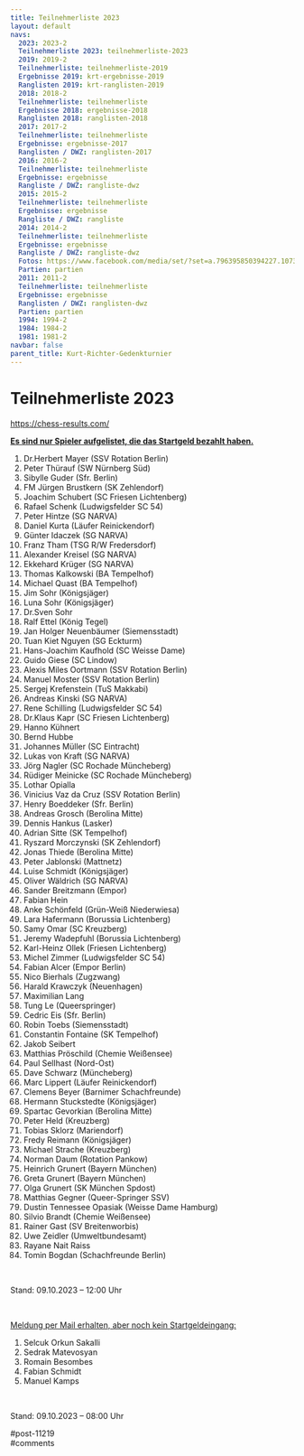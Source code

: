 ```yaml
---
title: Teilnehmerliste 2023 
layout: default
navs:
  2023: 2023-2
  Teilnehmerliste 2023: teilnehmerliste-2023
  2019: 2019-2
  Teilnehmerliste: teilnehmerliste-2019
  Ergebnisse 2019: krt-ergebnisse-2019
  Ranglisten 2019: krt-ranglisten-2019
  2018: 2018-2
  Teilnehmerliste: teilnehmerliste
  Ergebnisse 2018: ergebnisse-2018
  Ranglisten 2018: ranglisten-2018
  2017: 2017-2
  Teilnehmerliste: teilnehmerliste
  Ergebnisse: ergebnisse-2017
  Ranglisten / DWZ: ranglisten-2017
  2016: 2016-2
  Teilnehmerliste: teilnehmerliste
  Ergebnisse: ergebnisse
  Rangliste / DWZ: rangliste-dwz
  2015: 2015-2
  Teilnehmerliste: teilnehmerliste
  Ergebnisse: ergebnisse
  Rangliste / DWZ: rangliste
  2014: 2014-2
  Teilnehmerliste: teilnehmerliste
  Ergebnisse: ergebnisse
  Rangliste / DWZ: rangliste-dwz
  Fotos: https://www.facebook.com/media/set/?set=a.796395850394227.1073741841.214119148621903&type=1
  Partien: partien
  2011: 2011-2
  Teilnehmerliste: teilnehmerliste
  Ergebnisse: ergebnisse
  Ranglisten / DWZ: ranglisten-dwz
  Partien: partien
  1994: 1994-2
  1984: 1984-2
  1981: 1981-2
navbar: false
parent_title: Kurt-Richter-Gedenkturnier
---
```

<div class="post-11219 page type-page status-publish hentry" id="post-11219">
<h1 class="entry-title">Teilnehmerliste 2023</h1>
<div class="entry-content">
<p><a href="https://chess-results.com/tnr798052.aspx?lan=0" rel="noopener" target="_blank">https://chess-results.com/</a></p>
<p><strong><span style="text-decoration: underline;">Es sind nur Spieler aufgelistet, die das Startgeld bezahlt haben.</span></strong></p>
<ol>
<li>Dr.Herbert Mayer (SSV Rotation Berlin)</li>
<li>Peter Thürauf (SW Nürnberg Süd)</li>
<li>Sibylle Guder (Sfr. Berlin)</li>
<li>FM Jürgen Brustkern (SK Zehlendorf)</li>
<li>Joachim Schubert (SC Friesen Lichtenberg)</li>
<li>Rafael Schenk (Ludwigsfelder SC 54)</li>
<li>Peter Hintze (SG NARVA)</li>
<li>Daniel Kurta (Läufer Reinickendorf)</li>
<li>Günter Idaczek (SG NARVA)</li>
<li>Franz Tham (TSG R/W Fredersdorf)</li>
<li>Alexander Kreisel (SG NARVA)</li>
<li>Ekkehard Krüger (SG NARVA)</li>
<li>Thomas Kalkowski (BA Tempelhof)</li>
<li>Michael Quast (BA Tempelhof)</li>
<li>Jim Sohr (Königsjäger)</li>
<li>Luna Sohr (Königsjäger)</li>
<li>Dr.Sven Sohr</li>
<li>Ralf Ettel (König Tegel)</li>
<li>Jan Holger Neuenbäumer (Siemensstadt)</li>
<li>Tuan Kiet Nguyen (SG Eckturm)</li>
<li>Hans-Joachim Kaufhold (SC Weisse Dame)</li>
<li>Guido Giese (SC Lindow)</li>
<li>Alexis Miles Oortmann (SSV Rotation Berlin)</li>
<li>Manuel Moster (SSV Rotation Berlin)</li>
<li>Sergej Krefenstein (TuS Makkabi)</li>
<li>Andreas Kinski (SG NARVA)</li>
<li>Rene Schilling (Ludwigsfelder SC 54)</li>
<li>Dr.Klaus Kapr (SC Friesen Lichtenberg)</li>
<li>Hanno Kühnert</li>
<li>Bernd Hubbe</li>
<li>Johannes Müller (SC Eintracht)</li>
<li>Lukas von Kraft (SG NARVA)</li>
<li>Jörg Nagler (SC Rochade Müncheberg)</li>
<li>Rüdiger Meinicke (SC Rochade Müncheberg)</li>
<li>Lothar Opialla</li>
<li>Vinicius Vaz da Cruz (SSV Rotation Berlin)</li>
<li>Henry Boeddeker (Sfr. Berlin)</li>
<li>Andreas Grosch (Berolina Mitte)</li>
<li>Dennis Hankus (Lasker)</li>
<li>Adrian Sitte (SK Tempelhof)</li>
<li>Ryszard Morczynski (SK Zehlendorf)</li>
<li>Jonas Thiede (Berolina Mitte)</li>
<li>Peter Jablonski (Mattnetz)</li>
<li>Luise Schmidt (Königsjäger)</li>
<li>Oliver Wäldrich (SG NARVA)</li>
<li>Sander Breitzmann (Empor)</li>
<li>Fabian Hein</li>
<li>Anke Schönfeld (Grün-Weiß Niederwiesa)</li>
<li>Lara Hafermann (Borussia Lichtenberg)</li>
<li>Samy Omar (SC Kreuzberg)</li>
<li>Jeremy Wadepfuhl (Borussia Lichtenberg)</li>
<li>Karl-Heinz Ollek (Friesen Lichtenberg)</li>
<li>Michel Zimmer (Ludwigsfelder SC 54)</li>
<li>Fabian Alcer (Empor Berlin)</li>
<li>Nico Bierhals (Zugzwang)</li>
<li>Harald Krawczyk (Neuenhagen)</li>
<li>Maximilian Lang</li>
<li>Tung Le (Queerspringer)</li>
<li>Cedric Eis (Sfr. Berlin)</li>
<li>Robin Toebs (Siemensstadt)</li>
<li>Constantin Fontaine (SK Tempelhof)</li>
<li>Jakob Seibert</li>
<li>Matthias Pröschild (Chemie Weißensee)</li>
<li>Paul Sellhast (Nord-Ost)</li>
<li>Dave Schwarz (Müncheberg)</li>
<li>Marc Lippert (Läufer Reinickendorf)</li>
<li>Clemens Beyer (Barnimer Schachfreunde)</li>
<li>Hermann Stuckstedte (Königsjäger)</li>
<li>Spartac Gevorkian (Berolina Mitte)</li>
<li>Peter Held (Kreuzberg)</li>
<li>Tobias Sklorz (Mariendorf)</li>
<li>Fredy Reimann (Königsjäger)</li>
<li>Michael Strache (Kreuzberg)</li>
<li>Norman Daum (Rotation Pankow)</li>
<li>Heinrich Grunert (Bayern München)</li>
<li>Greta Grunert (Bayern München)</li>
<li>Olga Grunert (SK München Spdost)</li>
<li>Matthias Gegner (Queer-Springer SSV)</li>
<li>Dustin Tennessee Opasiak (Weisse Dame Hamburg)</li>
<li>Silvio Brandt (Chemie Weißensee)</li>
<li>Rainer Gast (SV Breitenworbis)</li>
<li>Uwe Zeidler (Umweltbundesamt)</li>
<li>Rayane Nait Raiss</li>
<li>Tomin Bogdan (Schachfreunde Berlin)</li>
</ol>
<p> </p>
<p>Stand: 09.10.2023 – 12:00 Uhr</p>
<p> </p>
<p><span style="text-decoration: underline;">Meldung per Mail erhalten, aber noch kein Startgeldeingang:</span></p>
<ol>
<li>Selcuk Orkun Sakalli</li>
<li>Sedrak Matevosyan</li>
<li>Romain Besombes</li>
<li>Fabian Schmidt</li>
<li>Manuel Kamps</li>
</ol>
<p> </p>
<p>Stand: 09.10.2023 – 08:00 Uhr</p>
</div><!-- .entry-content -->
</div> #post-11219 
<div id="comments">
</div> #comments 
